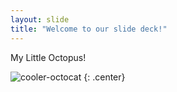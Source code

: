 ```yaml
---
layout: slide
title: "Welcome to our slide deck!"
---
```


My Little Octopus!

![cooler-octocat](https://octodex.github.com/images/twenty-percent-cooler-octocat.png)
{: .center}
